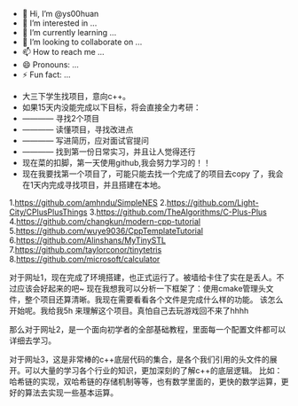 - 👋 Hi, I’m @ys00huan
- 👀 I’m interested in ...
- 🌱 I’m currently learning ...
- 💞️ I’m looking to collaborate on ...
- 📫 How to reach me ...
- 😄 Pronouns: ...
- ⚡ Fun fact: ...

<!---
ys00huan/ys00huan is a ✨ special ✨ repository because its `README.md` (this file) appears on your GitHub profile.
You can click the Preview link to take a look at your changes.
--->
- 大三下学生找项目，意向c++。
- 如果15天内没能完成以下目标，将会直接全力考研：
- ———— 寻找2个项目
- ———— 读懂项目，寻找改进点
- ———— 写进简历，应对面试官提问
- ———— 找到第一份日常实习，并且让人觉得还行
- 现在菜的扣脚，第一天使用github,我会努力学习的！！
- 现在我要找第一个项目了，可能只能去找一个完成了的项目去copy 了，我会在1天内完成寻找项目，并且搭建在本地。

1.https://github.com/amhndu/SimpleNES
2.https://github.com/Light-City/CPlusPlusThings
3.https://github.com/TheAlgorithms/C-Plus-Plus
4.https://github.com/changkun/modern-cpp-tutorial
5.https://github.com/wuye9036/CppTemplateTutorial
6.https://github.com/Alinshans/MyTinySTL
7.https://github.com/taylorconor/tinytetris
8.https://github.com/microsoft/calculator


对于网址1，现在完成了环境搭建，也正式运行了。被墙给卡住了实在是丢人。不过应该会好起来的吧~
现在我想我可以分析一下框架了：使用cmake管理头文件，整个项目还算清晰。我现在需要看看各个文件是完成什么样的功能。
该怎么开始呢。我给我5h 来理解这个项目。真怕自己去玩游戏回不来了hhhh

那么对于网址2，是一个面向初学者的全部基础教程，里面每一个配置文件都可以详细去学习。

对于网址3，这是非常棒的c++底层代码的集合，是各个我们引用的头文件的展开。可以大量的学习各个行业的知识，更加深刻的了解c++的底层逻辑。
比如：哈希链的实现，双哈希链的存储机制等等，也有数学里面的，更快的数学运算，更好的算法去实现一些基本运算。




